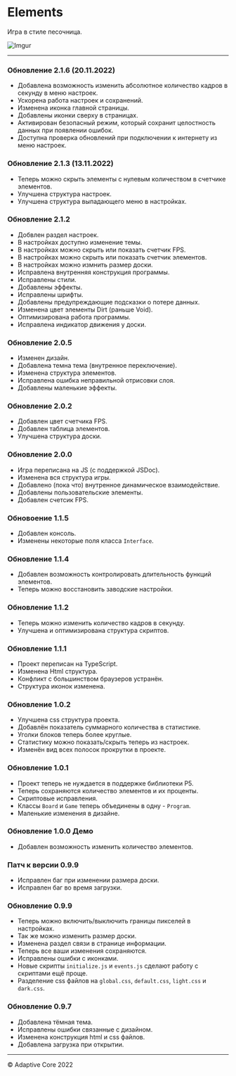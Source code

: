 # Elements  
Игра в стиле песочница.  

![Imgur](https://imgur.com/S8zsU7U.png)  

- - -

### Обновление 2.1.6 (20.11.2022)

- Добавлена возможность изменить абсолютное количество кадров в секунду в меню настроек.  
- Ускорена работа настроек и сохранений.  
- Изменена иконка главной страницы.  
- Добавлены иконки сверху в страницах.  
- Активирован безопасный режим, который сохранит целостность данных при появлении ошибок.  
- Доступна проверка обновлений при подключении к интернету из меню настроек.  

### Обновление 2.1.3 (13.11.2022)

- Теперь можно скрыть элементы с нулевым количеством в счетчике элементов.  
- Улучшена структура настроек.  
- Улучшена структура выпадающего меню в настройках.  

### Обновление 2.1.2
- Добвлен раздел настроек.  
- В настройках доступно изменение темы.  
- В настройках можно скрыть или показать счетчик FPS.  
- В настройках можно скрыть или показать счетчик элементов.  
- В настройках можно измнить размер доски.  
- Исправлена внутренняя конструкция программы.  
- Исправлены стили.  
- Добавлены эффекты.  
- Исправлены шрифты.  
- Добавлены предупреждающие подсказки о потере данных.  
- Изменена цвет элементы Dirt (раньше Void).  
- Оптимизирована работа программы.  
- Исправлена индикатор движения у доски.  

### Обновление 2.0.5
- Изменен дизайн.  
- Добавлена темна тема (внутренное переключение).  
- Изменена структура элементов.  
- Исправлена ошибка неправильной отрисовки слоя.  
- Добавлены маленькие эффекты.  

### Обновление 2.0.2
- Добавлен цвет счетчика FPS.  
- Добавлен таблица элементов.  
- Улучшена структура доски.  

### Обновление 2.0.0  
- Игра переписана на JS (с поддержкой JSDoc).  
- Изменена вся структура игры.  
- Добавлено (пока что) внутренное динамическое взаимодействие.  
- Добавлены пользовательские элементы.  
- Добавлен счетсик FPS.  

### Обновоение 1.1.5  
- Добавлен консоль.  
- Изменены некоторые поля класса `Interface`.  

### Обновление 1.1.4  
- Добавлен возможность контролировать длительность функций элементов.  
- Теперь можно восстановить заводские настройки.  

### Обновление 1.1.2  
- Теперь можно изменить количество кадров в секунду.  
- Улучшена и оптимизирована структура скриптов.  

### Обновление 1.1.1  
- Проект переписан на TypeScript.  
- Изменена Html структура.  
- Конфликт с большинством браузеров устранён.  
- Структура иконок изменена.  

### Обновление 1.0.2  
- Улучшена css структура проекта.  
- Добавлён показатель суммарного количества в статистике.  
- Уголки блоков теперь более круглые.  
- Статистику можно показать/скрыть теперь из настроек.  
- Изменён вид всех полосок прокрутки в проекте.  

### Обновление 1.0.1  
- Проект теперь не нуждается в поддержке библиотеки P5.  
- Теперь сохраняются количество элементов и их проценты.  
- Скриптовые исправления.  
- Классы `Board` и `Game` теперь объединены в одну - `Program`.  
- Маленькие изменения в дизайне.  

### Обновление 1.0.0 Демо  
- Добавлен возможность изменить количество элементов.  

### Патч к версии 0.9.9  
- Исправлен баг при изменении размера доски.  
- Исправлен баг во время загрузки.  

### Обновление 0.9.9  
- Теперь можно включить/выключить границы пикселей в настройках.  
- Так же можно изменить размер доски.  
- Изменена раздел связи в странице информации.  
- Теперь все ваши изменения сохраняются.  
- Исправлены ошибки с иконками.  
- Новые скрипты `initialize.js` и `events.js` сделают работу с скриптами ещё проще.  
- Разделение css файлов на `global.css`, `default.css`, `light.css` и `dark.css`.  

### Обновление 0.9.7  
- Добавлена тёмная тема.  
- Исправлены ошибки связанные с дизайном.  
- Изменена конструкция html и css файлов.  
- Добавлена загрузка при открытии.  

- - -

© Adaptive Core 2022  
